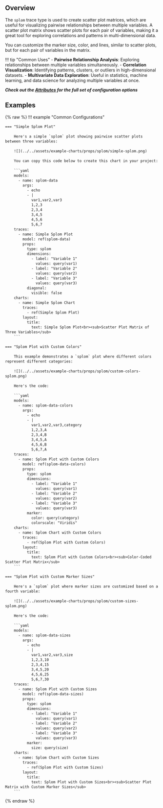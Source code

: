 
## Overview

The `splom` trace type is used to create scatter plot matrices, which are useful for visualizing pairwise relationships between multiple variables. A scatter plot matrix shows scatter plots for each pair of variables, making it a great tool for exploring correlations and patterns in multi-dimensional data.

You can customize the marker size, color, and lines, similar to scatter plots, but for each pair of variables in the matrix.

!!! tip "Common Uses"
    - **Pairwise Relationship Analysis**: Exploring relationships between multiple variables simultaneously.
    - **Correlation Visualization**: Identifying patterns, clusters, or outliers in high-dimensional datasets.
    - **Multivariate Data Exploration**: Useful in statistics, machine learning, and data science for analyzing multiple variables at once.

_**Check out the [Attributes](../configuration/Trace/Props/Splom/#attributes) for the full set of configuration options**_

## Examples

{% raw %}
!!! example "Common Configurations"

    === "Simple Splom Plot"

        Here's a simple `splom` plot showing pairwise scatter plots between three variables:

        ![](../../assets/example-charts/props/splom/simple-splom.png)

        You can copy this code below to create this chart in your project:

        ```yaml
        models:
          - name: splom-data
            args:
              - echo
              - |
                var1,var2,var3
                1,2,3
                2,3,4
                3,4,5
                4,5,6
                5,6,7
        traces:
          - name: Simple Splom Plot
            model: ref(splom-data)
            props:
              type: splom
              dimensions:
                - label: "Variable 1"
                  values: query(var1)
                - label: "Variable 2"
                  values: query(var2)
                - label: "Variable 3"
                  values: query(var3)
              diagonal:
                visible: false
        charts:
          - name: Simple Splom Chart
            traces:
              - ref(Simple Splom Plot)
            layout:
              title:
                text: Simple Splom Plot<br><sub>Scatter Plot Matrix of Three Variables</sub>
        ```

    === "Splom Plot with Custom Colors"

        This example demonstrates a `splom` plot where different colors represent different categories:

        ![](../../assets/example-charts/props/splom/custom-colors-splom.png)

        Here's the code:

        ```yaml
        models:
          - name: splom-data-colors
            args:
              - echo
              - |
                var1,var2,var3,category
                1,2,3,A
                2,3,4,B
                3,4,5,A
                4,5,6,B
                5,6,7,A
        traces:
          - name: Splom Plot with Custom Colors
            model: ref(splom-data-colors)
            props:
              type: splom
              dimensions:
                - label: "Variable 1"
                  values: query(var1)
                - label: "Variable 2"
                  values: query(var2)
                - label: "Variable 3"
                  values: query(var3)
              marker:
                color: query(category)
                colorscale: "Viridis"
        charts:
          - name: Splom Chart with Custom Colors
            traces:
              - ref(Splom Plot with Custom Colors)
            layout:
              title:
                text: Splom Plot with Custom Colors<br><sub>Color-Coded Scatter Plot Matrix</sub>
        ```

    === "Splom Plot with Custom Marker Sizes"

        Here's a `splom` plot where marker sizes are customized based on a fourth variable:

        ![](../../assets/example-charts/props/splom/custom-sizes-splom.png)

        Here's the code:

        ```yaml
        models:
          - name: splom-data-sizes
            args:
              - echo
              - |
                var1,var2,var3,size
                1,2,3,10
                2,3,4,15
                3,4,5,20
                4,5,6,25
                5,6,7,30
        traces:
          - name: Splom Plot with Custom Sizes
            model: ref(splom-data-sizes)
            props:
              type: splom
              dimensions:
                - label: "Variable 1"
                  values: query(var1)
                - label: "Variable 2"
                  values: query(var2)
                - label: "Variable 3"
                  values: query(var3)
              marker:
                size: query(size)
        charts:
          - name: Splom Chart with Custom Sizes
            traces:
              - ref(Splom Plot with Custom Sizes)
            layout:
              title:
                text: Splom Plot with Custom Sizes<br><sub>Scatter Plot Matrix with Custom Marker Sizes</sub>
        ```

{% endraw %}
